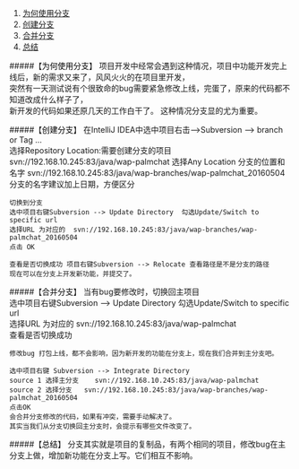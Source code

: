 
1. <a href="#为何使用分支">为何使用分支</a>
2. <a href="#创建分支">创建分支</a>
3. <a href="#合并分支">合并分支</a>
4. <a href="#总结">总结</a>


#####【<a name="为何使用分支" id="为何使用分支" ><font color=black>为何使用分支</font></a>】
    项目开发中经常会遇到这种情况，项目中功能开发完上线后，新的需求又来了，风风火火的在项目里开发，    
    突然有一天测试说有个很致命的bug需要紧急修改上线，完蛋了，原来的代码都不知道改成什么样子了，    
    新开发的代码如果还原几天的工作白干了。
    这种情况分支显的尤为重要。
  
#####【<a name="创建分支" id="创建分支" ><font color=black>创建分支</font></a>】
    在IntelliJ IDEA中选中项目右击-->Subversion --> branch or Tag ...     
    选择Repository Location:需要创建分支的项目    svn://192.168.10.245:83/java/wap-palmchat
    选择Any Location 分支的位置和名字    svn://192.168.10.245:83/java/wap-branches/wap-palmchat_20160504
    分支的名字建议加上日期，方便区分    
         
    切换到分支      
    选中项目右键Subversion --> Update Directory  勾选Update/Switch to specific url   
    选择URL 为对应的  svn://192.168.10.245:83/java/wap-branches/wap-palmchat_20160504   
    点击 OK   
        
    查看是否切换成功 项目右键Subversion --> Relocate 查看路径是不是分支的路径    
    现在可以在分支上开发新功能，并提交了。  
     
#####【<a name="合并分支" id="合并分支" ><font color=black>合并分支</font></a>】
    当有bug要修改时，切换回主项目    
    选中项目右键Subversion --> Update Directory  勾选Update/Switch to specific url     
    选择URL 为对应的  svn://192.168.10.245:83/java/wap-palmchat    
    查看是否切换成功   
    
    修改bug 打包上线，都不会影响，因为新开发的功能在分支上，现在我们合并到主分支吧。
    
    选中项目右键 Subversion --> Integrate Directory      
    source 1 选择主分支    svn://192.168.10.245:83/java/wap-palmchat    
    source 2 选择分支   svn://192.168.10.245:83/java/wap-branches/wap-palmchat_20160504    
    点击OK   
    会合并分支修改的代码，如果有冲突，需要手动解决了。   
    其实当我们从分支切换回主分支时，会提示有哪些文件改变了。
    
#####【<a name="总结" id="总结" ><font color=black>总结</font></a>】
    分支其实就是项目的复制品，有两个相同的项目，修改bug在主分支上做，增加新功能在分支上写。它们相互不影响。
